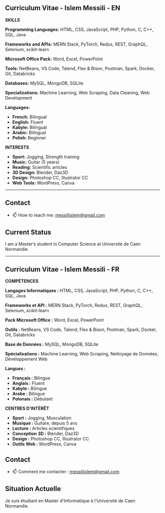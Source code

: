 ## Curriculum Vitae - Islem Messili - EN

**SKILLS**

**Programming Languages:** HTML, CSS, JavaScript, PHP, Python, C, C++, SQL, Java

**Frameworks and APIs:** MERN Stack, PyTorch, Redux, REST, GraphQL, Selenium, scikit-learn

**Microsoft Office Pack:** Word, Excel, PowerPoint

**Tools:** NetBeans, VS Code, Talend, Flex & Bison, Postman, Spark, Docker, Git, Databricks

**Databases:** MySQL, MongoDB, SQLite

**Specializations:** Machine Learning, Web Scraping, Data Cleaning, Web Development

**Languages:**
- **French:** Bilingual
- **English:** Fluent
- **Kabyle:** Bilingual
- **Arabic:** Bilingual
- **Polish:** Beginner

**INTERESTS**
- **Sport:** Jogging, Strength training
- **Music:** Guitar (5 years)
- **Reading:** Scientific articles
- **3D Design:** Blender, Daz3D
- **Design:** Photoshop CC, Illustrator CC
- **Web Tools:** WordPress, Canva

---

## Contact

- 📫 How to reach me: [messiliislem@gmail.com](mailto:messiliislem@gmail.com)

## Current Status

I am a Master’s student in Computer Science at Université de Caen Normandie.

---

## Curriculum Vitae - Islem Messili - FR

**COMPÉTENCES**

**Langages Informatiques :** HTML, CSS, JavaScript, PHP, Python, C, C++, SQL, Java

**Frameworks et API :** MERN Stack, PyTorch, Redux, REST, GraphQL, Selenium, scikit-learn

**Pack Microsoft Office :** Word, Excel, PowerPoint

**Outils :** NetBeans, VS Code, Talend, Flex & Bison, Postman, Spark, Docker, Git, Databricks

**Base de Données :** MySQL, MongoDB, SQLite

**Spécialisations :** Machine Learning, Web Scraping, Nettoyage de Données, Développement Web

**Langues :**
- **Français :** Bilingue
- **Anglais :** Fluent
- **Kabyle :** Bilingue
- **Arabe :** Bilingue
- **Polonais :** Débutant

**CENTRES D’INTÉRÊT**
- **Sport :** Jogging, Musculation
- **Musique :** Guitare, depuis 5 ans
- **Lecture :** Articles scientifiques
- **Conception 3D :** Blender, Daz3D
- **Design :** Photoshop CC, Illustrator CC
- **Outils Web :** WordPress, Canva

## Contact

- 📫 Comment me contacter : messiliislem@gmail.com

## Situation Actuelle

Je suis étudiant en Master d'Informatique à l'Université de Caen Normandie.

